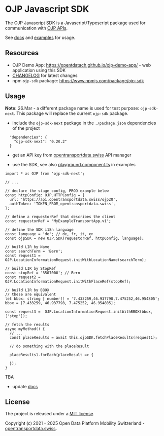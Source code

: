 # OJP Javascript SDK

The OJP Javascript SDK is a Javascript/Typescript package used for communication with [OJP APIs](https://opentransportdata.swiss/en/cookbook/open-journey-planner-ojp/).

See [docs](./docs/) and [examples](./examples/) for usage.

## Resources

- OJP Demo App: https://opentdatach.github.io/ojp-demo-app/ - web application using this SDK
- [CHANGELOG](./CHANGELOG.md) for latest changes
- npm `ojp-sdk` package: https://www.npmjs.com/package/ojp-sdk

## Usage 

**Note:** 26.Mar - a different package name is used for test purpose: `ojp-sdk-next`. This package will replace the current `ojp-sdk` package.

- include the `ojp-sdk-next` package in the `./package.json` dependencies of the project 
```
  "dependencies": {
    "ojp-sdk-next": "0.20.2"
  }
```

- get an API key from [opentransportdata.swiss](https://api-manager.opentransportdata.swiss/) API manager

- use the SDK, see also [playground.component.ts](./examples/ojp-playground/src/app/playground/playground.component.ts) in examples

```
import * as OJP from 'ojp-sdk-next';

// ...

// declare the stage config, PROD example below
const httpConfig: OJP.HTTPConfig = {
  url: 'https://api.opentransportdata.swiss/ojp20',
  authToken: 'TOKEN_FROM_opentransportdata.swiss',
};

// define a requestorRef that describes the client
const requestorRef = 'MyExampleTransportApp.v1';

// define the SDK i18n language
const language = 'de'; // de, fr, it, en
const ojpSDK = new OJP.SDK(requestorRef, httpConfig, language);

// build LIR by Name
const searchTerm = 'Bern';
const request1 = OJP.LocationInformationRequest.initWithLocationName(searchTerm);

// build LIR by StopRef
const stopRef = '8507000'; // Bern
const request2 = OJP.LocationInformationRequest.initWithPlaceRef(stopRef);

// build LIR by BBOX
// these are equivalent
let bbox: string | number[] = '7.433259,46.937798,7.475252,46.954805';
bbox = [7.433259, 46.937798, 7.475252, 46.954805];

const request3 =  OJP.LocationInformationRequest.initWithBBOX(bbox, ['stop']);

// fetch the results
async myMethod() {
  // ...
  const placeResults = await this.ojpSDK.fetchPlaceResults(request1);

  // do something with the placeResult

  placeResults1.forEach(placeResult => {

  });
}
```

TBA
- update [docs](./docs/)

## License

The project is released under a [MIT license](./LICENSE).

Copyright (c) 2021 - 2025 Open Data Platform Mobility Switzerland - [opentransportdata.swiss](https://opentransportdata.swiss/en/).
